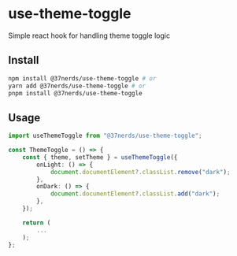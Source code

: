 # use-theme-toggle

Simple react hook for handling theme toggle logic

## Install

```zsh
npm install @37nerds/use-theme-toggle # or
yarn add @37nerds/use-theme-toggle # or
pnpm install @37nerds/use-theme-toggle
```

## Usage

```ts
import useThemeToggle from "@37nerds/use-theme-toggle";

const ThemeToggle = () => {
    const { theme, setTheme } = useThemeToggle({
        onLight: () => {
            document.documentElement?.classList.remove("dark");
        },
        onDark: () => {
            document.documentElement?.classList.add("dark");
        },
    });

    return (
        ...
    );
};
```

